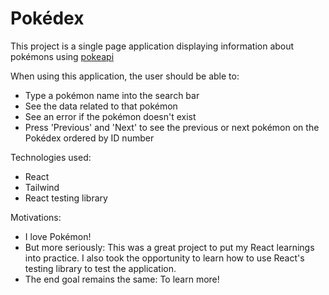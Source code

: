 # Pokédex

This project is a single page application displaying information about pokémons using [pokeapi](https://pokeapi.co/)

When using this application, the user should be able to:

- Type a pokémon name into the search bar
- See the data related to that pokémon
- See an error if the pokémon doesn't exist
- Press 'Previous' and 'Next' to see the previous or next pokémon on the Pokédex ordered by ID number

Technologies used:
- React
- Tailwind
- React testing library

Motivations:
- I love Pokémon! 
- But more seriously: This was a great project to put my React learnings into practice. I also took the opportunity to learn how to use React's testing library to test the application.
- The end goal remains the same: To learn more!
  
